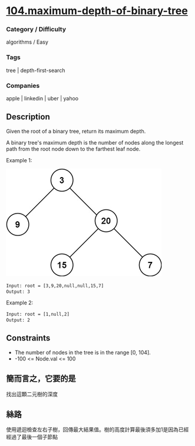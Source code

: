 # [104.maximum-depth-of-binary-tree](https://leetcode.com/problems/maximum-depth-of-binary-tree)

### Category / Difficulty
algorithms / Easy

### Tags
tree | depth-first-search
	 		
### Companies
apple | linkedin | uber | yahoo

## Description
Given the root of a binary tree, return its maximum depth.

A binary tree's maximum depth is the number of nodes along the longest path from the root node down to the farthest leaf node.

 

Example 1:

![image info](./img/104e1.jpg)
```
Input: root = [3,9,20,null,null,15,7]
Output: 3
```

Example 2:
```
Input: root = [1,null,2]
Output: 2
```

## Constraints
- The number of nodes in the tree is in the range [0, 104].
- -100 <= Node.val <= 100

## 簡而言之，它要的是
找出這顆二元樹的深度

## 絲路
使用遞迴檢查左右子樹，回傳最大結果值。樹的高度計算最後須多加1是因為已經經過了最後一個子節點

